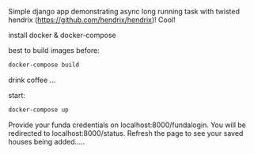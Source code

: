 Simple django app demonstrating async long running task with twisted hendrix (https://github.com/hendrix/hendrix)! Cool!

install docker & docker-compose

best to build images before:
```bash
docker-compose build
```

drink coffee ...

start:
```bash
docker-compose up
```

Provide your funda credentials on localhost:8000/fundalogin. You will be redirected to localhost:8000/status. Refresh the page to see your saved houses being added.....
